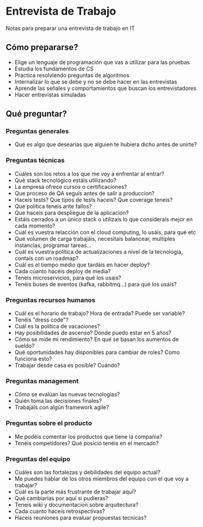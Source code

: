 #  Entrevista de Trabajo
Notas para preparar una entrevista de trabajo en IT

## Cómo prepararse?
- Elige un lenguaje de programación que vas a utilizar para las pruebas
- Estudia los fundamentos de CS
- Practica resolviendo preguntas de algoritmos
- Internalizar lo que se debe y no se debe hacer en las entrevistas
- Aprende las señales y comportamientos que buscan los entrevistadores
- Hacer entrevistas simuladas

## Qué preguntar?
### Preguntas generales
- Qué es algo que desearías que alguien te hubiera dicho antes de unirte?
### Preguntas técnicas
- Cuáles son los retos a los que me voy a enfrentar al entrar?
- Qué stack tecnológico estáis utilizando?
- La empresa ofrece cursos o certificaciones?
- Que proceso de QA seguís antes de salir a produccion?
- Haceis tests? Que tipos de tests haceis? Que coverage teneis?
- Que politica teneis ante fallos? 
- Que haceis para despliegue de la aplicacion?
- Estáis cerrados a un único stack o utilizais lo que considerais mejor en cada momento?
- Cuál es vuestra relacción con el cloud computing, lo usáis, para qué etc
- Qué volumen de carga trabajáis, necesitaís balancear, multiples instancias, programar tareas...
- Cuál es vuestra política de actualizaciones a nivel de la tecnología, contaís con un roadmap?
- Cuál es el tiempo medio que tardáis en hacer deploy?
- Cada cúanto hacéis deploy de media?
- Tenéis microservicios, para qué los usais?
- Tenéis buses de eventos (kafka, rabbitmq...) para qué los usáis?
### Preguntas recursos humanos
- Cuál es el horario de trabajo? Hora de entrada? Puede ser variable?
- Tenéis "dress code"?
- Cuál es la política de vacaciones?
- Hay posibilidades de ascenso? Dónde puedo estar en 5 años?
- Cómo se mide mi rendimiento? En qué se basan los aumentos de sueldo?
- Qué oportunidades hay disponibles para cambiar de roles? Como funciona esto?
- Trabajar desde casa es posible? Cuándo?
### Preguntas management
- Cómo se evalúan las nuevas tecnologías?
- Quién toma las decisiones finales?
- Trabajáis con algún framework agile?
### Preguntas sobre el producto
- Me podéis comentar los productos que tiene la compañia?
- Tenéis competidores? Qué posició tenéis en el mercado?
### Preguntas del equipo
- Cuáles son las fortalezas y debilidades del equipo actual? 
- Me puedes hablar de los otros miembros del equipo con el que voy a trabajar?
- Cuál es la parte más frustrante de trabajar aquí?
- Qué cambiarías por aquí si pudieras?
- Teneis wiki y documentacion sobre arquitectura?
- Cada cuanto haceis retrospectivas?
- Haceis reuniones para evaluar propuestas tecnicas?





